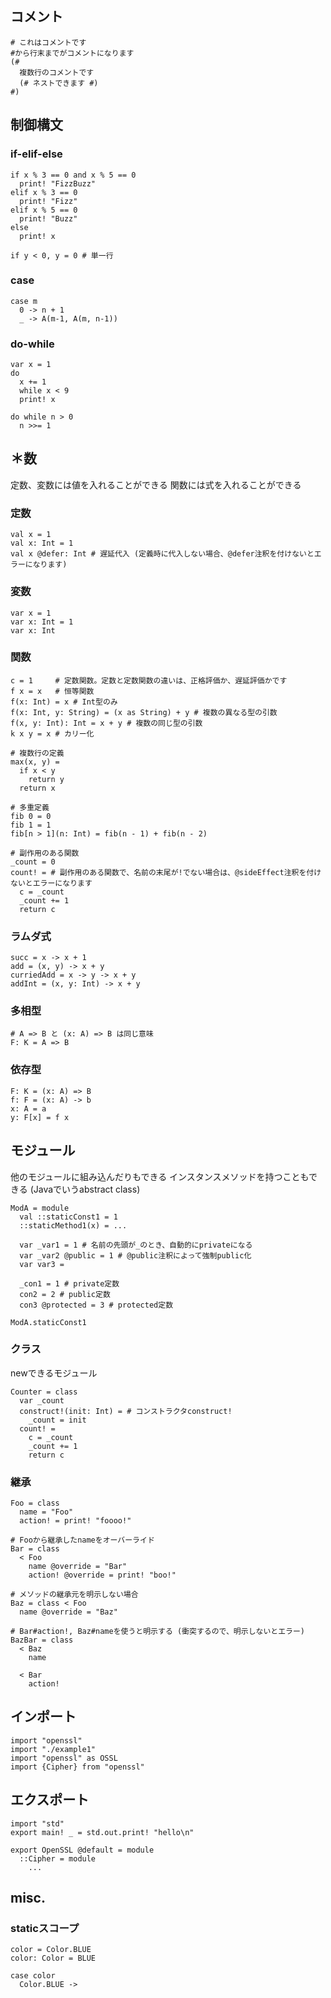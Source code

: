 ## コメント
```
# これはコメントです
#から行末までがコメントになります
(#
  複数行のコメントです
  (# ネストできます #)
#)
```

## 制御構文

### if-elif-else
```
if x % 3 == 0 and x % 5 == 0
  print! "FizzBuzz"
elif x % 3 == 0
  print! "Fizz"
elif x % 5 == 0
  print! "Buzz"
else
  print! x

if y < 0, y = 0 # 単一行
```

### case
```
case m
  0 -> n + 1
  _ -> A(m-1, A(m, n-1))
```

### do-while
```
var x = 1
do
  x += 1
  while x < 9
  print! x

do while n > 0
  n >>= 1
```

## ＊数
定数、変数には値を入れることができる
関数には式を入れることができる

### 定数
```
val x = 1
val x: Int = 1
val x @defer: Int # 遅延代入 (定義時に代入しない場合、@defer注釈を付けないとエラーになります)
```

### 変数
```
var x = 1
var x: Int = 1
var x: Int
```

### 関数
```
c = 1     # 定数関数。定数と定数関数の違いは、正格評価か、遅延評価かです
f x = x   # 恒等関数
f(x: Int) = x # Int型のみ
f(x: Int, y: String) = (x as String) + y # 複数の異なる型の引数
f(x, y: Int): Int = x + y # 複数の同じ型の引数
k x y = x # カリー化

# 複数行の定義
max(x, y) =
  if x < y
    return y
  return x

# 多重定義
fib 0 = 0
fib 1 = 1
fib[n > 1](n: Int) = fib(n - 1) + fib(n - 2)

# 副作用のある関数
_count = 0
count! = # 副作用のある関数で、名前の末尾が!でない場合は、@sideEffect注釈を付けないとエラーになります
  c = _count
  _count += 1
  return c
```

### ラムダ式
```
succ = x -> x + 1
add = (x, y) -> x + y
curriedAdd = x -> y -> x + y
addInt = (x, y: Int) -> x + y
```

### 多相型
```
# A => B と (x: A) => B は同じ意味
F: K = A => B
```

### 依存型
```
F: K = (x: A) => B
f: F = (x: A) -> b
x: A = a
y: F[x] = f x
```

## モジュール
他のモジュールに組み込んだりもできる
インスタンスメソッドを持つこともできる (Javaでいうabstract class)
```
ModA = module
  val ::staticConst1 = 1
  ::staticMethod1(x) = ...
  
  var _var1 = 1 # 名前の先頭が_のとき、自動的にprivateになる
  var _var2 @public = 1 # @public注釈によって強制public化
  var var3 =
  
  _con1 = 1 # private定数
  con2 = 2 # public定数
  con3 @protected = 3 # protected定数

ModA.staticConst1
```

### クラス
newできるモジュール
```
Counter = class
  var _count
  construct!(init: Int) = # コンストラクタconstruct!
    _count = init
  count! =
    c = _count
    _count += 1
    return c
```

### 継承
```
Foo = class
  name = "Foo"
  action! = print! "foooo!"

# Fooから継承したnameをオーバーライド
Bar = class
  < Foo
    name @override = "Bar"
    action! @override = print! "boo!"

# メソッドの継承元を明示しない場合
Baz = class < Foo
  name @override = "Baz"

# Bar#action!, Baz#nameを使うと明示する (衝突するので、明示しないとエラー)
BazBar = class
  < Baz
    name
    
  < Bar
    action!
```

## インポート
```
import "openssl"
import "./example1"
import "openssl" as OSSL
import {Cipher} from "openssl"
```

## エクスポート
```
import "std"
export main! _ = std.out.print! "hello\n"

export OpenSSL @default = module
  ::Cipher = module
    ...
```

## misc.

### staticスコープ
```
color = Color.BLUE
color: Color = BLUE

case color
  Color.BLUE ->
```
